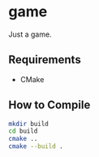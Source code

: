 # game

Just a game.

## Requirements

* CMake

## How to Compile

```bash
mkdir build
cd build
cmake ..
cmake --build .
```
